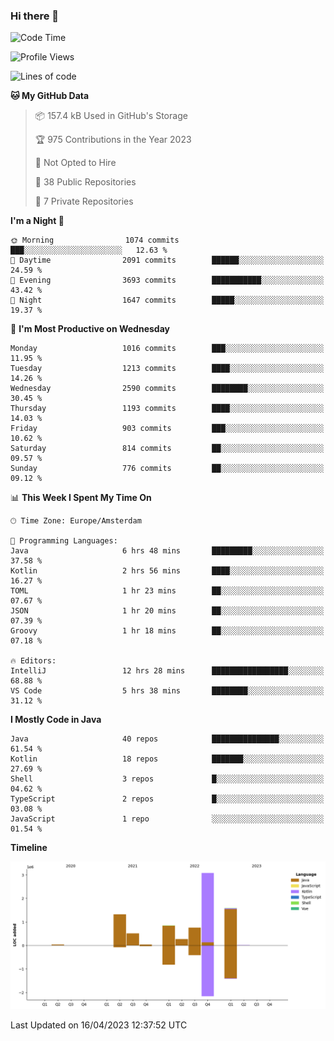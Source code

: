 ### Hi there 👋


<!--START_SECTION:waka-->
![Code Time](http://img.shields.io/badge/Code%20Time-3%2C162%20hrs%2037%20mins-blue)

![Profile Views](http://img.shields.io/badge/Profile%20Views-1-blue)

![Lines of code](https://img.shields.io/badge/From%20Hello%20World%20I%27ve%20Written-8.4%20million%20lines%20of%20code-blue)

**🐱 My GitHub Data** 

> 📦 157.4 kB Used in GitHub's Storage 
 > 
> 🏆 975 Contributions in the Year 2023
 > 
> 🚫 Not Opted to Hire
 > 
> 📜 38 Public Repositories 
 > 
> 🔑 7 Private Repositories 
 > 
**I'm a Night 🦉** 

```text
🌞 Morning                1074 commits        ███░░░░░░░░░░░░░░░░░░░░░░   12.63 % 
🌆 Daytime                2091 commits        ██████░░░░░░░░░░░░░░░░░░░   24.59 % 
🌃 Evening                3693 commits        ███████████░░░░░░░░░░░░░░   43.42 % 
🌙 Night                  1647 commits        █████░░░░░░░░░░░░░░░░░░░░   19.37 % 
```
📅 **I'm Most Productive on Wednesday** 

```text
Monday                   1016 commits        ███░░░░░░░░░░░░░░░░░░░░░░   11.95 % 
Tuesday                  1213 commits        ████░░░░░░░░░░░░░░░░░░░░░   14.26 % 
Wednesday                2590 commits        ████████░░░░░░░░░░░░░░░░░   30.45 % 
Thursday                 1193 commits        ████░░░░░░░░░░░░░░░░░░░░░   14.03 % 
Friday                   903 commits         ███░░░░░░░░░░░░░░░░░░░░░░   10.62 % 
Saturday                 814 commits         ██░░░░░░░░░░░░░░░░░░░░░░░   09.57 % 
Sunday                   776 commits         ██░░░░░░░░░░░░░░░░░░░░░░░   09.12 % 
```


📊 **This Week I Spent My Time On** 

```text
🕑︎ Time Zone: Europe/Amsterdam

💬 Programming Languages: 
Java                     6 hrs 48 mins       █████████░░░░░░░░░░░░░░░░   37.58 % 
Kotlin                   2 hrs 56 mins       ████░░░░░░░░░░░░░░░░░░░░░   16.27 % 
TOML                     1 hr 23 mins        ██░░░░░░░░░░░░░░░░░░░░░░░   07.67 % 
JSON                     1 hr 20 mins        ██░░░░░░░░░░░░░░░░░░░░░░░   07.39 % 
Groovy                   1 hr 18 mins        ██░░░░░░░░░░░░░░░░░░░░░░░   07.18 % 

🔥 Editors: 
IntelliJ                 12 hrs 28 mins      █████████████████░░░░░░░░   68.88 % 
VS Code                  5 hrs 38 mins       ████████░░░░░░░░░░░░░░░░░   31.12 % 
```

**I Mostly Code in Java** 

```text
Java                     40 repos            ███████████████░░░░░░░░░░   61.54 % 
Kotlin                   18 repos            ███████░░░░░░░░░░░░░░░░░░   27.69 % 
Shell                    3 repos             █░░░░░░░░░░░░░░░░░░░░░░░░   04.62 % 
TypeScript               2 repos             █░░░░░░░░░░░░░░░░░░░░░░░░   03.08 % 
JavaScript               1 repo              ░░░░░░░░░░░░░░░░░░░░░░░░░   01.54 % 
```



**Timeline**

![Lines of Code chart](https://raw.githubusercontent.com/powercasgamer/powercasgamer/master/assets/bar_graph.png)


 Last Updated on 16/04/2023 12:37:52 UTC
<!--END_SECTION:waka-->
